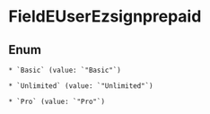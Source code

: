 
# FieldEUserEzsignprepaid

## Enum


    * `Basic` (value: `"Basic"`)

    * `Unlimited` (value: `"Unlimited"`)

    * `Pro` (value: `"Pro"`)



